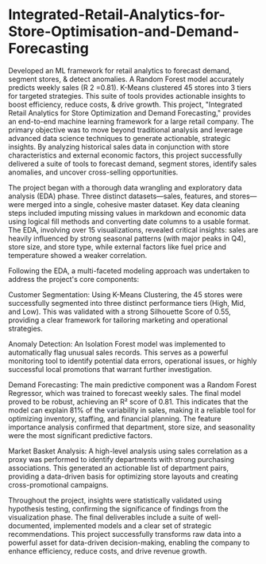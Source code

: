 # Integrated-Retail-Analytics-for-Store-Optimisation-and-Demand-Forecasting
Developed an ML framework for retail analytics to forecast demand, segment stores, &amp; detect anomalies. A Random Forest model accurately predicts weekly sales (R  2  =0.81). K-Means clustered 45 stores into 3 tiers for targeted strategies. This suite of tools provides actionable insights to boost efficiency, reduce costs, &amp; drive growth.
This project, "Integrated Retail Analytics for Store Optimization and Demand Forecasting," provides an end-to-end machine learning framework for a large retail company. The primary objective was to move beyond traditional analysis and leverage advanced data science techniques to generate actionable, strategic insights. By analyzing historical sales data in conjunction with store characteristics and external economic factors, this project successfully delivered a suite of tools to forecast demand, segment stores, identify sales anomalies, and uncover cross-selling opportunities.

The project began with a thorough data wrangling and exploratory data analysis (EDA) phase. Three distinct datasets—sales, features, and stores—were merged into a single, cohesive master dataset. Key data cleaning steps included imputing missing values in markdown and economic data using logical fill methods and converting date columns to a usable format. The EDA, involving over 15 visualizations, revealed critical insights: sales are heavily influenced by strong seasonal patterns (with major peaks in Q4), store size, and store type, while external factors like fuel price and temperature showed a weaker correlation.

Following the EDA, a multi-faceted modeling approach was undertaken to address the project's core components:

Customer Segmentation: Using K-Means Clustering, the 45 stores were successfully segmented into three distinct performance tiers (High, Mid, and Low). This was validated with a strong Silhouette Score of 0.55, providing a clear framework for tailoring marketing and operational strategies.

Anomaly Detection: An Isolation Forest model was implemented to automatically flag unusual sales records. This serves as a powerful monitoring tool to identify potential data errors, operational issues, or highly successful local promotions that warrant further investigation.

Demand Forecasting: The main predictive component was a Random Forest Regressor, which was trained to forecast weekly sales. The final model proved to be robust, achieving an R² score of 0.81. This indicates that the model can explain 81% of the variability in sales, making it a reliable tool for optimizing inventory, staffing, and financial planning. The feature importance analysis confirmed that department, store size, and seasonality were the most significant predictive factors.

Market Basket Analysis: A high-level analysis using sales correlation as a proxy was performed to identify departments with strong purchasing associations. This generated an actionable list of department pairs, providing a data-driven basis for optimizing store layouts and creating cross-promotional campaigns.

Throughout the project, insights were statistically validated using hypothesis testing, confirming the significance of findings from the visualization phase. The final deliverables include a suite of well-documented, implemented models and a clear set of strategic recommendations. This project successfully transforms raw data into a powerful asset for data-driven decision-making, enabling the company to enhance efficiency, reduce costs, and drive revenue growth.
